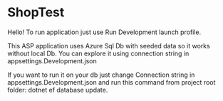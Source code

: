 # ShopTest
Hello!
To run application just use Run Development launch profile.

This ASP application uses Azure Sql Db with seeded data so it works without local Db.
You can explore it using connection string in appsettings.Development.json

If you want to run it on your db just change Connection string in appsettings.Development.json
and run this command from project root folder:  dotnet ef database update.
